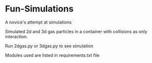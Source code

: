 # Fun-Simulations
A novice's attempt at simulations

Simulated 2d and 3d gas particles in a container with collisions as only interaction.

Run 2dgas.py or 3dgas.py to see simulation

Modules used are listed in requirements.txt file
